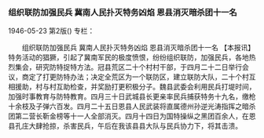 ### 组织联防加强民兵  冀南人民扑灭特务凶焰  恩县消灭暗杀团十一名

1946-05-23
第2版()
专栏：

　　组织联防加强民兵
    冀南人民扑灭特务凶焰
    恩县消灭暗杀团十一名
    【本报讯】特务活动的猖獗，引起了冀南军民的极度愤恨，纷纷组织联防，加强民兵，各地热烈集会，研究防特捉特方法。冠县荒区二十个村村干部，于四月二十二日举行会议，商定了打更防特办法；决定全荒区为一个联防区，建立联防大队，二十个村互相援助，村与村互助检查，并奖励打更积极分子。魏县武委会利用民兵打堤时间，加强时事教育与防特教育。四月三十日武城县长更亲率民兵捕获特务十九名，缴枪十余枝及子弹六百发。四月二十五日恩县人民武装将直属德州孙逆光涛指挥之暗杀团第二营长靳金榜等十一人全部消灭。四月十四日为国特操纵之黑团百余人，在恩县孔庄大肆抢掠，杀害民兵，午后在我该县县大队与民兵协力下，将其击溃。
